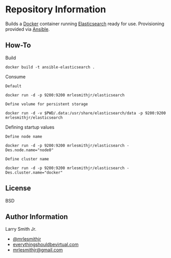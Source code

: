 Repository Information
======================
Builds a [Docker] container running [Elasticsearch] ready for use. Provisioning provided via [Ansible].

How-To
------
Build
```
docker build -t ansible-elasticsearch .
```

Consume

`Default`
```
docker run -d -p 9200:9200 mrlesmithjr/elasticsearch
```
`Define volume for persistent storage`
```
docker run -d -v $PWD/.data:/usr/share/elasticsearch/data -p 9200:9200 mrlesmithjr/elasticsearch
```

Defining startup values

`Define node name`
```
docker run -d -p 9200:9200 mrlesmithjr/elasticsearch -Des.node.name="node0"
```
`Define cluster name`
```
docker run -d -p 9200:9200 mrlesmithjr/elasticsearch -Des.cluster.name="docker"
```

License
-------

BSD

Author Information
------------------

Larry Smith Jr.
- [@mrlesmithjr]
- [everythingshouldbevirtual.com]
- [mrlesmithjr@gmail.com]


[Elasticsearch]: <https://elastic.co>
[Docker]: <https://www.docker.com>
[Ansible]: <https://www.ansible.com/>
[@mrlesmithjr]: <https://twitter.com/mrlesmithjr>
[everythingshouldbevirtual.com]: <http://everythingshouldbevirtual.com>
[mrlesmithjr@gmail.com]: <mailto:mrlesmithjr@gmail.com>
